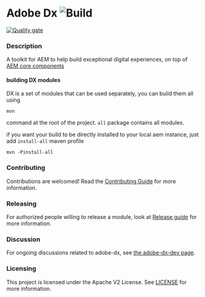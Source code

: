 # Adobe Dx ![Build](https://github.com/adobe/adobe-dx/workflows/Build/badge.svg)
[![Quality gate](https://sonarcloud.io/api/project_badges/quality_gate?project=com.adobe.dx%3Areactor)](https://sonarcloud.io/dashboard?id=com.adobe.dx%3Areactor)

### Description 

A toolkit for AEM to help build exceptional digital experiences, on top of [AEM core components](https://github.com/adobe/aem-core-wcm-components)

#### building DX modules

DX is a set of modules that can be used separately, you can build them all using
 
```mvn```

command at the root of the project.
`all` package contains all modules. 

if you want your build to be directly installed to your local aem instance, just add `install-all` maven profile

```mvn -Pinstall-all``` 

### Contributing

Contributions are welcomed! Read the [Contributing Guide](./.github/CONTRIBUTING.md) for more information.

### Releasing

For authorized people willing to release a module, look at [Release guide](./.github/RELEASING.md) for more information.

### Discussion

For ongoing discussions related to adobe-dx, see [the adobe-dx-dev page](https://github.com/orgs/adobe/teams/adobe-dx-devs).

### Licensing

This project is licensed under the Apache V2 License. See [LICENSE](LICENSE) for more information.

